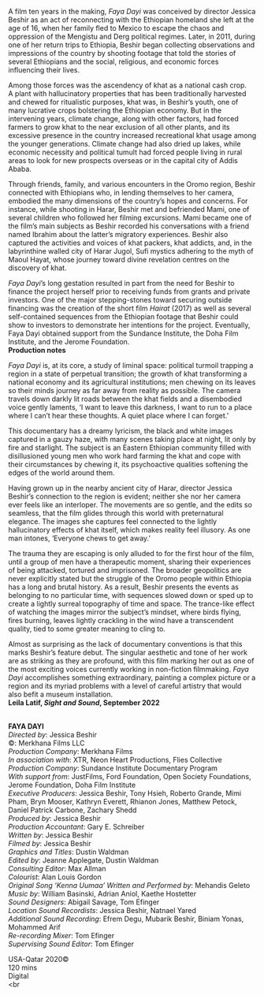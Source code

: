 
A film ten years in the making, _Faya Dayi_ was conceived by director Jessica Beshir as an act of reconnecting with the Ethiopian homeland she left at the age of 16, when her family fled to Mexico to escape the chaos and oppression of the Mengistu and Derg political regimes. Later, in 2011, during one of her return trips to Ethiopia, Beshir began collecting observations and impressions of the country by shooting footage that told the stories of several Ethiopians and the social, religious, and economic forces influencing their lives.

Among those forces was the ascendency of khat as a national cash crop.  
A plant with hallucinatory properties that has been traditionally harvested and chewed for ritualistic purposes, khat was, in Beshir’s youth, one of many lucrative crops bolstering the Ethiopian economy. But in the intervening years, climate change, along with other factors, had forced farmers to grow khat to the near exclusion of all other plants, and its excessive presence in the country increased recreational khat usage among the younger generations. Climate change had also dried up lakes, while economic necessity and political tumult had forced people living in rural areas to look for new prospects overseas or in the capital city of Addis Ababa.

Through friends, family, and various encounters in the Oromo region, Beshir connected with Ethiopians who, in lending themselves to her camera, embodied the many dimensions of the country’s hopes and concerns. For instance, while shooting in Harar, Beshir met and befriended Mami, one of several children who followed her filming excursions. Mami became one of the film’s main subjects as Beshir recorded his conversations with a friend named Ibrahim about the latter’s migratory experiences. Beshir also captured the activities and voices of khat packers, khat addicts, and, in the labyrinthine walled city of Harar Jugol, Sufi mystics adhering to the myth of Maoul Hayat, whose journey toward divine revelation centres on the discovery of khat.

_Faya Dayi_’s long gestation resulted in part from the need for Beshir to finance the project herself prior to receiving funds from grants and private investors. One of the major stepping-stones toward securing outside financing was the creation of the short film _Hairat_ (2017) as well as several self-contained sequences from the Ethiopian footage that Beshir could show to investors to demonstrate her intentions for the project. Eventually, Faya Dayi obtained support from the Sundance Institute, the Doha Film Institute, and the Jerome Foundation.  
**Production notes**

_Faya Dayi_ is, at its core, a study of liminal space: political turmoil trapping a region in a state of perpetual transition; the growth of khat transforming a national economy and its agricultural institutions; men chewing on its leaves so their minds journey as far away from reality as possible. The camera travels down darkly lit roads between the khat fields and a disembodied voice gently laments, ‘I want to leave this darkness, I want to run to a place where I can’t hear these thoughts. A quiet place where I can forget.’

This documentary has a dreamy lyricism, the black and white images captured in a gauzy haze, with many scenes taking place at night, lit only by fire and starlight. The subject is an Eastern Ethiopian community filled with disillusioned young men who work hard farming the khat and cope with their circumstances by chewing it, its psychoactive qualities softening the edges of the world around them.

Having grown up in the nearby ancient city of Harar, director Jessica Beshir’s connection to the region is evident; neither she nor her camera ever feels like an interloper. The movements are so gentle, and the edits so seamless, that the film glides through this world with preternatural elegance. The images she captures feel connected to the lightly hallucinatory effects of khat itself, which makes reality feel illusory. As one man intones, ‘Everyone chews to get away.’

The trauma they are escaping is only alluded to for the first hour of the film, until a group of men have a therapeutic moment, sharing their experiences of being attacked, tortured and imprisoned. The broader geopolitics are never explicitly stated but the struggle of the Oromo people within Ethiopia has a long and brutal history. As a result, Beshir presents the events as belonging to no particular time, with sequences slowed down or sped up to create a lightly surreal topography of time and space. The trance-like effect of watching the images mirror the subject’s mindset, where birds flying, fires burning, leaves lightly crackling in the wind have a transcendent quality, tied to some greater meaning to cling to.

Almost as surprising as the lack of documentary conventions is that this marks Beshir’s feature debut. The singular aesthetic and tone of her work are as striking as they are profound, with this film marking her out as one of the most exciting voices currently working in non-fiction filmmaking. _Faya Dayi_ accomplishes something extraordinary, painting a complex picture or a region and its myriad problems with a level of careful artistry that would also befit a museum installation.  
**Leila Latif, _Sight and Sound_, September 2022**
<br><br>

**FAYA DAYI**  
_Directed by_: Jessica Beshir  
©: Merkhana Films LLC  
_Production Company_: Merkhana Films  
_In association with_: XTR, Neon Heart Productions, Flies Collective  
_Production Company_:  Sundance Institute Documentary Program  
_With support from_: JustFilms, Ford Foundation, Open Society Foundations, Jerome Foundation, Doha Film Institute  
_Executive Producers_: Jessica Beshir, Tony Hsieh, Roberto Grande, Mimi Pham, Bryn Mooser,  Kathryn Everett, Rhianon Jones, Matthew Petock, Daniel Patrick Carbone, Zachary Shedd  
_Produced by_: Jessica Beshir  
_Production Accountant_: Gary E. Schreiber  
_Written by_: Jessica Beshir  
_Filmed by_: Jessica Beshir  
_Graphics and Titles_: Dustin Waldman  
_Edited by_: Jeanne Applegate, Dustin Waldman  
_Consulting Editor_: Max Allman  
_Colourist_: Alan Louis Gordon  
_Original Song ‘Kenna Uumaa’ Written and Performed by_: Mehandis Geleto  
_Music by_: William Basinski, Adrian Aniol,  Kaethe Hostetter  
_Sound Designers_: Abigail Savage, Tom Efinger  
_Location Sound Recordists_: Jessica Beshir,  Natnael Yared  
_Additional Sound Recording_: Efrem Degu,  Mubarik Beshir, Biniam Yonas, Mohammed Arif  
_Re-recording Mixer_: Tom Efinger  
_Supervising Sound Editor_: Tom Efinger

USA-Qatar 2020©  
120 mins  
Digital
<br><br
<!--stackedit_data:
eyJoaXN0b3J5IjpbNjYyNDExNjddfQ==
-->